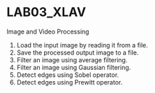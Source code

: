 # LAB03_XLAV
Image and Video Processing 

1. Load the input image by reading it from a file.
2. Save the processed output image to a file.
3. Filter an image using average filtering.
4. Filter an image using Gaussian filtering.
5. Detect edges using Sobel operator.
6. Detect edges using Prewitt operator.

